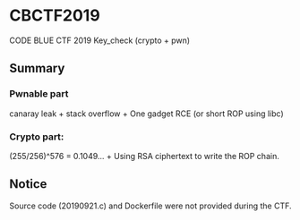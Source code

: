 # CBCTF2019
CODE BLUE CTF 2019 Key_check (crypto + pwn)

## Summary
### Pwnable part
canaray leak + stack overflow + One gadget RCE (or short ROP using libc)  
  
### Crypto part:  
(255/256)^576 = 0.1049... + Using RSA ciphertext to write the ROP chain.  
  
## Notice
Source code (20190921.c) and Dockerfile were not provided during the CTF.  
